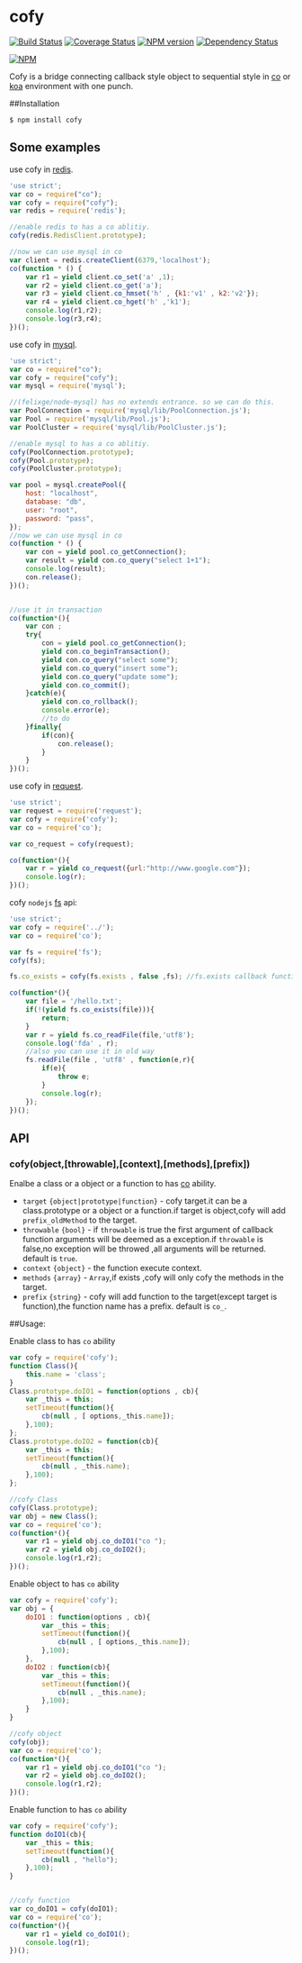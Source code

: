 cofy
====
[![Build Status](https://travis-ci.org/RocksonZeta/cofy.svg?branch=master)](https://travis-ci.org/RocksonZeta/cofy)
[![Coverage Status](https://coveralls.io/repos/RocksonZeta/cofy/badge.png?branch=master)](https://coveralls.io/r/RocksonZeta/cofy?branch=master)
[![NPM version](https://badge.fury.io/js/cofy.svg)](http://badge.fury.io/js/cofy)
[![Dependency Status](https://david-dm.org/RocksonZeta/cofy.svg)](https://david-dm.org/RocksonZeta/cofy)

[![NPM](https://nodei.co/npm/cofy.png?downloads=true&downloadRank=true&stars=true)](https://nodei.co/npm/cofy/)

Cofy is a bridge connecting callback style object to sequential style in [co](https://github.com/visionmedia/co) or [koa](https://github.com/koajs/koa) environment with one punch.

##Installation
```
$ npm install cofy
```

## Some examples
use cofy in [redis](https://github.com/mranney/node_redis).
```javascript
'use strict';
var co = require("co");
var cofy = require("cofy");
var redis = require('redis');

//enable redis to has a co ablitiy.
cofy(redis.RedisClient.prototype);

//now we can use mysql in co 
var client = redis.createClient(6379,'localhost');
co(function * () {
	var r1 = yield client.co_set('a' ,1);
	var r2 = yield client.co_get('a');
	var r3 = yield client.co_hmset('h' , {k1:'v1' , k2:'v2'});
	var r4 = yield client.co_hget('h' ,'k1');
	console.log(r1,r2);
	console.log(r3,r4);
})();
```

use cofy in [mysql](https://github.com/felixge/node-mysql).
```javascript
'use strict';
var co = require("co");
var cofy = require("cofy");
var mysql = require('mysql');

//(felixge/node-mysql) has no extends entrance. so we can do this.
var PoolConnection = require('mysql/lib/PoolConnection.js');
var Pool = require('mysql/lib/Pool.js');
var PoolCluster = require('mysql/lib/PoolCluster.js');

//enable mysql to has a co ablitiy.
cofy(PoolConnection.prototype);
cofy(Pool.prototype);
cofy(PoolCluster.prototype);

var pool = mysql.createPool({
	host: "localhost",
    database: "db",
    user: "root",
    password: "pass",
});
//now we can use mysql in co 
co(function * () {
	var con = yield pool.co_getConnection();
	var result = yield con.co_query("select 1+1");
	console.log(result);
	con.release();
})();


//use it in transaction
co(function*(){
	var con ;
	try{
		con = yield pool.co_getConnection();
		yield con.co_beginTransaction();
		yield con.co_query("select some");
		yield con.co_query("insert some");
		yield con.co_query("update some");
		yield con.co_commit();
	}catch(e){
		yield con.co_rollback();
		console.error(e);
		//to do 
	}finally{
		if(con){
			con.release();
		}
	}
})();
```

use cofy in [request](https://github.com/mikeal/request).
```javascript
'use strict';
var request = require('request');
var cofy = require('cofy');
var co = require('co');

var co_request = cofy(request);

co(function*(){
	var r = yield co_request({url:"http://www.google.com"});
	console.log(r);
})();
```

cofy `nodejs` [fs](http://nodejs.org/api/fs.html) api:
```js
'use strict';
var cofy = require('../');
var co = require('co');

var fs = require('fs');
cofy(fs);

fs.co_exists = cofy(fs.exists , false ,fs);	//fs.exists callback function has no error.

co(function*(){
	var file = '/hello.txt';
	if(!(yield fs.co_exists(file))){
		return;
	}
	var r = yield fs.co_readFile(file,'utf8');
	console.log('fda' , r);
	//also you can use it in old way
	fs.readFile(file , 'utf8' , function(e,r){
		if(e){
			throw e;
		}
		console.log(r);
	});
})();
```


## API

### cofy(object,[throwable],[context],[methods],[prefix])

Enalbe a class or a object or a function to has [co](https://github.com/visionmedia/co) ability.
- `target` `{object|prototype|function}` - cofy target.it can be a class.prototype or a object or a function.if target is object,cofy will add `prefix_oldMethod` to the target.
- `throwable` `{bool}` - if `throwable` is true the first argument of callback function arguments will be deemed as a exception.if `throwable` is false,no exception will be throwed ,all arguments will be returned. default is `true`.
- `context` `{object}` - the function execute context.
- `methods` `{array}` - `Array`,if exists ,cofy will only cofy the methods in the target.
- `prefix` `{string}` - cofy will add function to the target(except target is function),the function name has a prefix. default is `co_`.


##Usage:

Enable class to has `co` ability
```javascript
var cofy = require('cofy');
function Class(){
	this.name = 'class';
}
Class.prototype.doIO1 = function(options , cb){
	var _this = this;
	setTimeout(function(){
		cb(null , [ options,_this.name]);
	},100);
};
Class.prototype.doIO2 = function(cb){
	var _this = this;
	setTimeout(function(){
		cb(null , _this.name);
	},100);
};

//cofy Class
cofy(Class.prototype);
var obj = new Class();
var co = require('co');
co(function*(){
	var r1 = yield obj.co_doIO1("co ");
	var r2 = yield obj.co_doIO2();
	console.log(r1,r2);
})();

```

Enable object to has `co` ability
```javascript
var cofy = require('cofy');
var obj = {
	doIO1 : function(options , cb){
		var _this = this;
		setTimeout(function(){
			cb(null , [ options,_this.name]);
		},100);
	},
	doIO2 : function(cb){
		var _this = this;
		setTimeout(function(){
			cb(null , _this.name);
		},100);
	}
}

//cofy object
cofy(obj);
var co = require('co');
co(function*(){
	var r1 = yield obj.co_doIO1("co ");
	var r2 = yield obj.co_doIO2();
	console.log(r1,r2);
})();

```

Enable function to has `co` ability
```javascript
var cofy = require('cofy');
function doIO1(cb){
	var _this = this;
	setTimeout(function(){
		cb(null , "hello");
	},100);
}


//cofy function
var co_doIO1 = cofy(doIO1);
var co = require('co');
co(function*(){
	var r1 = yield co_doIO1();
	console.log(r1);
})();

```